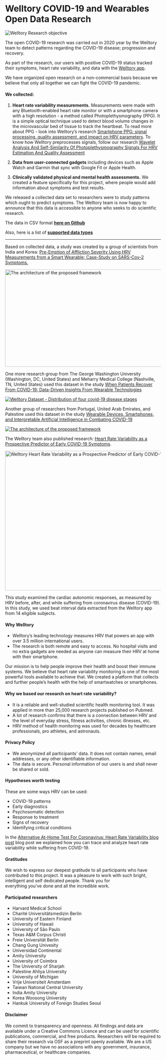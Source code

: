 # Welltory COVID-19 and Wearables Open Data Research

![Welltory Research objective](https://i.imgur.com/LZtUXuu.jpg)

The open COVID-19 research was carried out in 2020 year by the Welltory team to detect patterns regarding the COVID-19 disease; progression and recovery.

As part of the research, our users with positive COVID-19 status tracked their symptoms, heart rate variability, and data with the [Welltory app](https://welltory.com).

We have organized open research on a non-commercial basis because we believe that only all together we can fight the COVID-19 pandemic.

#### We collected:

1. **Heart rate variability measurements.** Measurements were made with any Bluetooth-enabled heart rate monitor or with a smartphone camera with a high resolution - a method called Photoplethysmography (PPG). It is a simple optical technique used to detect blood volume changes in the microvascular bed of tissue to track the heartbeat. To read more about PPG - look into Welltory’s research [Smartphone PPG: signal processing, quality assessment, and impact on HRV parameters](https://ieeexplore.ieee.org/document/8856540). To know how Welltory preprocesses signals, follow our research [Wavelet Analysis And Self-Similarity Of Photoplethysmography Signals For HRV Estimation And Quality Assessment](https://www.mdpi.com/1424-8220/21/20/6798)

2. **Data from user-connected gadgets** including devices such as Apple Watch and Garmin that sync with Google Fit or Apple Health.

3. **Clinically validated physical and mental health assessments.** We created a feature specifically for this project, where people would add information about symptoms and test results.

We released a collected data set to researchers were to study patterns which ought to predict symptoms. The Welltory team is now happy to announce that this data is accessible to anyone who seeks to do scientific research.

The data in CSV format **[here on Github](https://github.com/Welltory/hrv-covid19/tree/master/data)**

Also, here is a list of **[supported data types](https://github.com/Welltory/hrv-covid19/blob/master/datatypes.md)**


----

Based on collected data, a study was created by a group of scientists from India and Korea: [Pre-Emption of Affliction Severity Using HRV Measurements from a Smart Wearable; Case-Study on SARS-Cov-2 Symptoms.](https://www.mdpi.com/1424-8220/20/24/7068)

<a href="url"><img src="https://www.mdpi.com/sensors/sensors-20-07068/article_deploy/html/images/sensors-20-07068-g002.png" alt="The architecture of the proposed framework" align="center" height="314" width="622" ></a>

One more research group from The George Washington University (Washington, DC, United States) and Meharry Medical College (Nashville, TN, United States) used this dataset in the study [When Patients Recover From COVID-19: Data-Driven Insights From Wearable Technologies](https://www.frontiersin.org/articles/10.3389/fdata.2022.801998/full)

<a href="url"><img src="https://www.frontiersin.org/files/Articles/801998/fdata-05-801998-HTML-r1/image_m/fdata-05-801998-g001.jpg" alt="Welltory Dataset - Distribution of four covid-19 disease stages" align="center"></a>

Another group of researchers from Portugal, United Arab Emirates, and Palestine used this dataset in the study [Wearable Devices, Smartphones, and Interpretable Artificial Intelligence in Combating COVID-19](https://www.mdpi.com/1424-8220/21/24/8424/htm)

<a href="url"><img src="https://www.mdpi.com/sensors/sensors-21-08424/article_deploy/html/images/sensors-21-08424-g003.png" alt="The architecture of the proposed framework" align="center"></a>

The Welltory team also published research: [Heart Rate Variability as a Prospective Predictor of Early COVID-19 Symptoms](https://www.medrxiv.org/content/10.1101/2021.07.02.21259891v1).

<a href="url"><img src="https://www.medrxiv.org/content/medrxiv/early/2021/07/05/2021.07.02.21259891/F2.large.jpg" alt="Welltory Heart Rate Variability as a Prospective Predictor of Early COVID-19 Symptoms" align="center" height="450" width="640" ></a>

This study examined the cardiac autonomic responses, as measured by HRV before, after, and while suffering from coronavirus disease (COVID-19). In this study, we used beat interval data extracted from the Welltory app from 14 eligible subjects.

#### Why Welltory

* Welltory’s leading technology measures HRV that powers an app with over 3.5 million international users.
* The research is both remote and easy to access. No hospital visits and no extra gadgets are needed as anyone can measure their HRV at home with their smartphone. 

Our mission is to help people improve their health and boost their immune systems. We believe that heart rate variability monitoring is one of the most powerful tools available to achieve that. We created a platform that collects and further people’s health with the help of smartwatches or smartphones.

#### Why we based our research on heart rate variability?

* It is a reliable and well-studied scientific health monitoring tool. It was applied in more than 25,000 research projects published on Pubmed.
* A lot of research confirms that there is a connection between HRV and the level of everyday stress, fitness activities, chronic illnesses, etc.
* HRV method of health monitoring was used for decades by healthcare professionals, pro athletes, and astronauts.

#### Privacy Policy

* We anonymized all participants' data. It does not contain names, email addresses, or any other identifiable information. 
* The data is secure. Personal information of our users is and shall never be shared or sold. 

#### Hypotheses worth testing

These are some ways HRV can be used:

* COVID-19 patterns
* Early diagnostics
* Psychosomatic detection
* Response to treatment
* Signs of recovery
* Identifying critical conditions

In the [Alternative At-Home Test For Coronavirus: Heart Rate Variability blog post](https://medium.com/@welltory/326a7237abe7) blog post we explained how you can trace and analyze heart rate variability while suffering from COVID-19.

#### Gratitudes

We wish to express our deepest gratitude to all participants who have contributed to this project. It was a pleasure to work with such bright, intelligent and self dedicated people. Thank you for everything you've done and all the incredible work.

#### Participated researchers

* Harvard Medical School
* Charité Universitätsmedizin Berlin
* University of Eastern Finland
* University of Hawaii
* University of São Paulo
* Texas A&M Corpus Christi
* Freie Universität Berlin
* Chang Gung Univesity
* Universidad Continental
* Amity University
* University of Coimbra
* The University of Sharjah
* Palestine Ahliya University
* University of Michigan
* Vrije Universiteit Amsterdam
* Taiwan National Central University
* India Amity University
* Korea Woosong University
* Hankuk University of Foreign Studies Seoul

#### Disclaimer

We commit to transparency and openness. All findings and data are available under a Creative Commons Licence and can be used for scientific publications, commercial, and free products. Researchers will be required to share their research via OSF as a preprint openly available. We are a US company but we have no associations with any government, insurance, pharmaceutical, or healthcare companies.
